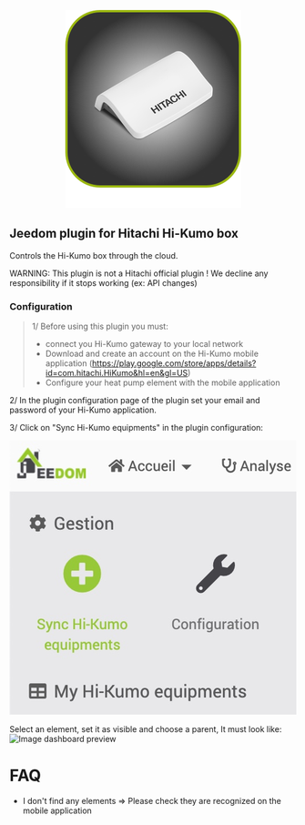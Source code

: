 <p align="center">
  <img src="https://github.com/SuperToma/hitachi-hi-kumo/blob/master/plugin_info/hitachihikumo_icon.png?raw=true" />
</p>

## Jeedom plugin for Hitachi Hi-Kumo box
  
Controls the Hi-Kumo box through the cloud.

WARNING: This plugin is not a Hitachi official plugin !
We decline any responsibility if it stops working (ex: API changes)

### Configuration

> 1/ Before using this plugin you must:
>  - connect you Hi-Kumo gateway to your local network
>  - Download and create an account on the Hi-Kumo mobile application (https://play.google.com/store/apps/details?id=com.hitachi.HiKumo&hl=en&gl=US)
>  - Configure your heat pump element with the mobile application

2/ In the plugin configuration page of the plugin set your email and password of your Hi-Kumo application.

3/ Click on "Sync Hi-Kumo equipments" in the plugin configuration:

![Image sync Hi-Kumo](https://github.com/SuperToma/hitachi-hi-kumo/blob/master/docs/images/sync-hi-kumo.jpg?raw=true)

Select an element, set it as visible and choose a parent,
It must look like:
![Image dashboard preview](https://github.com/SuperToma/hitachi-hi-kumo/blob/master/docs/images/hitachihikumo_screnshot1.jpg?raw=true)

# FAQ
- I don't find any elements
  => Please check they are recognized on the mobile application
